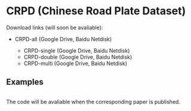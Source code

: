 # CRPD (Chinese Road Plate Dataset)

Download links (will soon be avaliable):

- CRPD-all (Google Drive, Baidu Netdisk)

  - CRPD-single (Google Drive, Baidu Netdisk)
  - CRPD-double (Google Drive, Baidu Netdisk)
  - CRPD-multi (Google Drive, Baidu Netdisk)

## Examples

![]()

The code will be avaliable when the corresponding paper is published.
